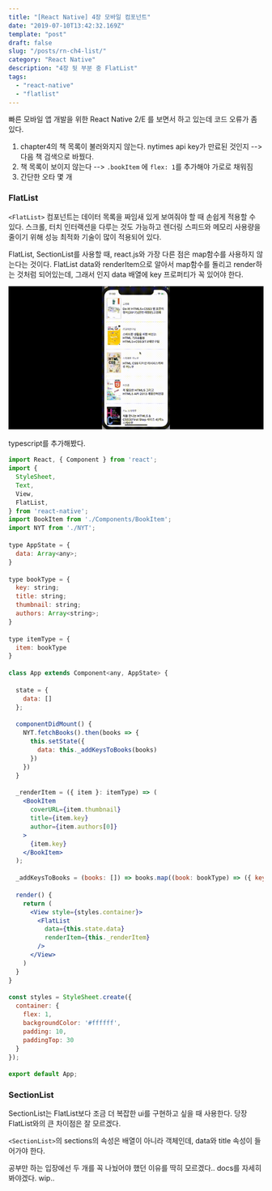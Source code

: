 ```yaml
---
title: "[React Native] 4장 모바일 컴포넌트"
date: "2019-07-10T13:42:32.169Z"
template: "post"
draft: false
slug: "/posts/rn-ch4-list/"
category: "React Native"
description: "4장 뒷 부분 중 FlatList"
tags:
  - "react-native"
  - "flatlist"
---
```


빠른 모바일 앱 개발을 위한 React Native 2/E 를 보면서 하고 있는데 코드 오류가 좀 있다.

1. chapter4의 책 목록이 불러와지지 않는다. nytimes api key가 만료된 것인지 --> 다음 책 검색으로 바꿨다.
2. 책 목록이 보이지 않는다 --> `.bookItem` 에 `flex: 1`를 추가해야 가로로 채워짐
3. 간단한 오타 몇 개


### FlatList
`<FlatList>` 컴포넌트는 데이터 목록을 짜임새 있게 보여줘야 할 때 손쉽게 적용할 수 있다.
스크롤, 터치 인터랙션을 다루는 것도 가능하고 렌더링 스피드와 메모리 사용량을 줄이기 위해 성능 최적화 기술이 많이 적용되어 있다.

FlatList, SectionList를 사용할 때, react.js와 가장 다른 점은 map함수를 사용하지 않는다는 것이다.
FlatList data와 renderItem으로 알아서 map함수를 돌리고 render하는 것처럼 되어있는데, 그래서 인지 data 배열에 key 프로퍼티가 꼭 있어야 한다.

![](/media/190710.gif)

typescript를 추가해봤다.

```jsx
import React, { Component } from 'react';
import {
  StyleSheet,
  Text,
  View,
  FlatList,
} from 'react-native';
import BookItem from './Components/BookItem';
import NYT from './NYT';

type AppState = {
  data: Array<any>;
}

type bookType = {
  key: string;
  title: string;
  thumbnail: string;
  authors: Array<string>;
}

type itemType = {
  item: bookType
}

class App extends Component<any, AppState> {

  state = {
    data: []
  };

  componentDidMount() {
    NYT.fetchBooks().then(books => {
      this.setState({
        data: this._addKeysToBooks(books)
      })
    })
  }

  _renderItem = ({ item }: itemType) => (
    <BookItem
      coverURL={item.thumbnail}
      title={item.key}
      author={item.authors[0]}
    >
      {item.key}
    </BookItem>
  );

  _addKeysToBooks = (books: []) => books.map((book: bookType) => ({ key: book.title+book.authors[0], ...book }));

  render() {
    return (
      <View style={styles.container}>
        <FlatList
          data={this.state.data}
          renderItem={this._renderItem}
        />
      </View>
    )
  }
}

const styles = StyleSheet.create({
  container: {
    flex: 1,
    backgroundColor: '#ffffff',
    padding: 10,
    paddingTop: 30
  }
});

export default App;
```

### SectionList
SectionList는 FlatList보다 조금 더 복잡한 ui를 구현하고 싶을 때 사용한다.
당장 FlatList와의 큰 차이점은 잘 모르겠다.

`<SectionList>`의 sections의 속성은 배열이 아니라 객체인데, data와 title 속성이 들어가야 한다.

공부만 하는 입장에선 두 개를 꼭 나눴어야 했던 이유를 딱히 모르겠다.. docs를 자세히 봐야겠다. wip..
